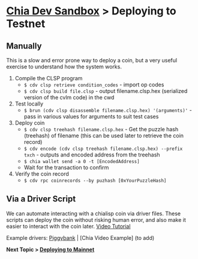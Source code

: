 # [Chia Dev Sandbox](../README.md) > Deploying to Testnet

## Manually
This is a slow and error prone way to deploy a coin, but a very useful exercise to understand how the system works. 

1. Compile the CLSP program
    - `$ cdv clsp retrieve condition_codes` - import op codes
    - `$ cdv clsp build file.clsp` - output filename.clsp.hex (serialized version of the cvlm code) in the cwd
2. Test locally
    - `$ brun (cdv clsp disassemble filename.clsp.hex) '(arguments)'` - pass in various values for arguments to suit test cases
3. Deploy coin
    - `$ cdv clsp treehash filename.clsp.hex` - Get the puzzle hash (treehash) of filename (this can be used later to retrieve the coin record)
    - `$ cdv encode (cdv clsp treehash filename.clsp.hex) --prefix txch` - outputs and encoded address from the treehash
    - `$ chia wallet send -a 0 -t [EncodedAddress]`
    - Wait for the transaction to confirm
4. Verify the coin record
    - `$ cdv rpc coinrecords --by puzhash [0xYourPuzzleHash]`

## Via a Driver Script
We can automate interacting with a chialisp coin via driver files. These scripts can deploy the coin without risking human error, and also make it easier to interact with the coin later. [Video Tutorial](https://www.youtube.com/watch?v=dGohmAc658c)

Example drivers: [Piggybank](../examples/chia-piggybank/piggybank_drivers.py) | [Chia Video Example] (to add)


**Next Topic > [Deploying to Mainnet](06-Deploying-to-Mainnet.md)**
